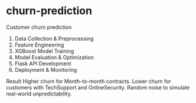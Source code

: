 # churn-prediction
Customer churn prediction

1. Data Collection & Preprocessing
2. Feature Engineering
3. XGBoost Model Training
4. Model Evaluation & Optimization
5. Flask API Development
6. Deployment & Monitoring

Result
Higher churn for Month-to-month contracts.
Lower churn for customers with TechSupport and OnlineSecurity.
Random noise to simulate real-world unpredictability.

